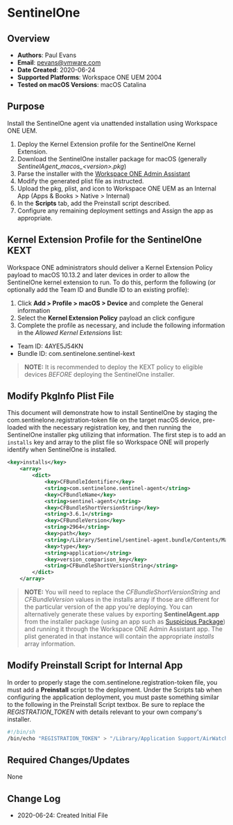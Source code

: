 # SentinelOne

## Overview

- **Authors**: Paul Evans
- **Email**: pevans@vmware.com
- **Date Created**: 2020-06-24
- **Supported Platforms**: Workspace ONE UEM 2004
- **Tested on macOS Versions**: macOS Catalina

## Purpose
<!-- Summary Start -->
Install the SentinelOne agent via unattended installation using Workspace ONE UEM.
<!-- Summary End -->
1) Deploy the Kernel Extension profile for the SentinelOne Kernel Extension.
2) Download the SentinelOne installer package for macOS (generally *SentinelAgent\_macos\_\<version\>.pkg*)
3) Parse the installer with the [Workspace ONE Admin Assistant](https://awagent.com/AdminAssistant/VMwareAirWatchAdminAssistant.dmg)
4) Modify the generated plist file as instructed.
5) Upload the pkg, plist, and icon to Workspace ONE UEM as an Internal App (Apps & Books > Native > Internal)
6) In the __Scripts__ tab, add the Preinstall script described.
7) Configure any remaining deployment settings and Assign the app as appropriate.

## Kernel Extension Profile for the SentinelOne KEXT

Workspace ONE administrators should deliver a Kernel Extension Policy payload to macOS 10.13.2 and later devices in order to allow the SentinelOne kernel extension to run.  To do this, perform the following (or optionally add the Team ID and Bundle ID to an existing profile):

1) Click **Add > Profile > macOS > Device** and complete the General information
2) Select the **Kernel Extension Policy** payload an click configure
3) Complete the profile as necessary, and include the following information in the *Allowed Kernel Extensions* list:
  * Team ID: 4AYE5J54KN
  * Bundle ID: com.sentinelone.sentinel-kext

> **NOTE:** It is recommended to deploy the KEXT policy to eligible devices *BEFORE* deploying the SentinelOne installer.

## Modify PkgInfo Plist File

This document will demonstrate how to install SentinelOne by staging the com.sentinelone.registration-token file on the target macOS device, pre-loaded with the necessary registration key, and then running the SentinelOne installer pkg utilizing that information.  The first step is to add an ```installs``` key and array to the plist file so Workspace ONE will properly identify when SentinelOne is installed.

```XML
<key>installs</key>
	<array>
		<dict>
			<key>CFBundleIdentifier</key>
			<string>com.sentinelone.sentinel-agent</string>
			<key>CFBundleName</key>
			<string>sentinel-agent</string>
			<key>CFBundleShortVersionString</key>
			<string>3.6.1</string>
			<key>CFBundleVersion</key>
			<string>2964</string>
			<key>path</key>
			<string>/Library/Sentinel/sentinel-agent.bundle/Contents/MacOS/SentinelAgent.app/</string>
			<key>type</key>
			<string>application</string>
			<key>version_comparison_key</key>
			<string>CFBundleShortVersionString</string>
		</dict>
	</array>
```

> **NOTE:** You will need to replace the *CFBundleShortVersionString* and *CFBundleVersion* values in the installs array if those are different for the particular version of the app you're deploying.  You can alternatively generate these values by exporting **SentinelAgent.app** from the installer package (using an app such as [Suspicious Package](https://mothersruin.com/software/SuspiciousPackage/)) and running it through the Workspace ONE Admin Assistant app.  The plist generated in that instance will contain the appropriate *installs* array information.

## Modify Preinstall Script for Internal App

In order to properly stage the com.sentinelone.registration-token file, you must add a **Preinstall** script to the deployment. Under the Scripts tab when configuring the application deployment, you must paste something similar to the following in the Preinstall Script textbox. Be sure to replace the *REGISTRATION_TOKEN* with details relevant to your own company's installer.

```BASH
#!/bin/sh
/bin/echo "REGISTRATION_TOKEN" > "/Library/Application Support/AirWatch/Data/Munki/Managed Installs/Cache/com.sentinelone.registration-token"
```

## Required Changes/Updates

None

## Change Log

- 2020-06-24: Created Initial File
